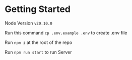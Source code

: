 # Getting Started

Node Version `v20.10.0`

Run this command `cp .env.example .env` to create .env file

Run `npm i` at the root of the repo

Run `npm run start` to run Server
